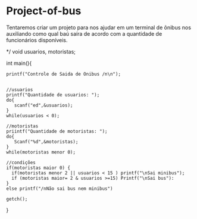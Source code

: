 # Project-of-bus
Tentaremos criar um projeto para nos ajudar em um terminal de ônibus nos auxiliando como qual baú saíra de acordo com a quantidade de funcionários disponíveis.



*/
void usuarios, motoristas;

int main(){
    
    printf("Controle de Saida de Onibus /n\n");

    
    //usuarios
    printf("Quantidade de usuarios: ");
    do{
       scanf("ed",&usuarios);
    }
    while(usuarios < 0); 
    
    //motoristas
    priintf("Quantidade de motoristas: ");
    do{
       Scanf("%d",&motoristas);
    }
    while(motoristas menor 0); 
    
    //condições
    if(motoristas maior 0) {
      if(motoristas menor 2 || usuarios < 15 ) printf("\nSai minibus");
      if (motoristas maior= 2 & usuarios >=15) Printf("\nSai bus"):
    }
    else printf("/nNão sai bus nem minibus")
                                                
    getch();
       
}
